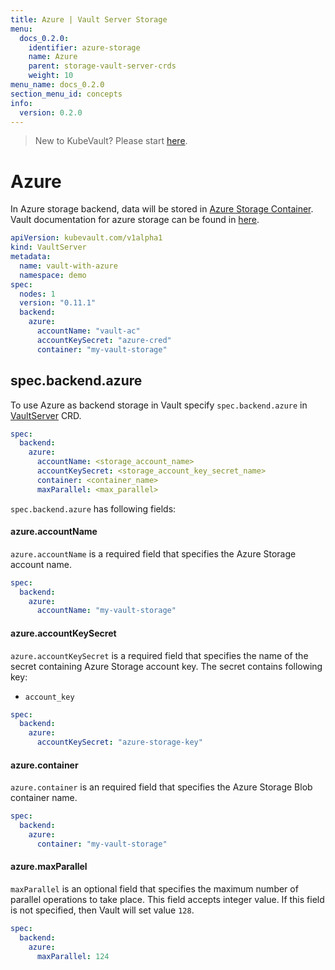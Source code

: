 ```yaml
---
title: Azure | Vault Server Storage
menu:
  docs_0.2.0:
    identifier: azure-storage
    name: Azure
    parent: storage-vault-server-crds
    weight: 10
menu_name: docs_0.2.0
section_menu_id: concepts
info:
  version: 0.2.0
---
```


> New to KubeVault? Please start [here](/docs/0.2.0/concepts/README).

# Azure

In Azure storage backend, data will be stored in [Azure Storage Container](https://azure.microsoft.com/en-us/services/storage/). Vault documentation for azure storage can be found in [here](https://www.vaultproject.io/docs/configuration/storage/azure.html).

```yaml
apiVersion: kubevault.com/v1alpha1
kind: VaultServer
metadata:
  name: vault-with-azure
  namespace: demo
spec:
  nodes: 1
  version: "0.11.1"
  backend:
    azure:
      accountName: "vault-ac"
      accountKeySecret: "azure-cred"
      container: "my-vault-storage"
```

## spec.backend.azure

To use Azure as backend storage in Vault specify `spec.backend.azure` in [VaultServer](/docs/0.2.0/concepts/vault-server-crds/vaultserver) CRD.

```yaml
spec:
  backend:
    azure:
      accountName: <storage_account_name>
      accountKeySecret: <storage_account_key_secret_name>
      container: <container_name>
      maxParallel: <max_parallel>
```

`spec.backend.azure` has following fields:

#### azure.accountName

`azure.accountName` is a required field that specifies the Azure Storage account name.

```yaml
spec:
  backend:
    azure:
      accountName: "my-vault-storage"
```

#### azure.accountKeySecret

`azure.accountKeySecret` is a required field that specifies the name of the secret containing Azure Storage account key. The secret contains following key:

- `account_key`

```yaml
spec:
  backend:
    azure:
      accountKeySecret: "azure-storage-key"
```

#### azure.container

`azure.container` is an required field that specifies the Azure Storage Blob container name.

```yaml
spec:
  backend:
    azure:
      container: "my-vault-storage"
```

#### azure.maxParallel

`maxParallel` is an optional field that specifies the maximum number of parallel operations to take place. This field accepts integer value. If this field is not specified, then Vault will set value `128`.

```yaml
spec:
  backend:
    azure:
      maxParallel: 124
```
